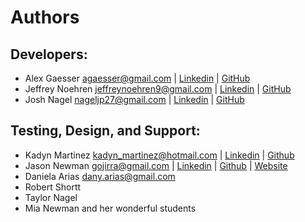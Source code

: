 # Authors

## Developers:
- Alex Gaesser <agaesser@gmail.com>  |  [Linkedin](https://www.linkedin.com/in/alexgaesser/)  |  [GitHub](https://github.com/omegabytes)
- Jeffrey Noehren <jeffreynoehren9@gmail.com>  |  [Linkedin](https://www.linkedin.com/in/jnoehren/)  |  [GitHub](https://github.com/jnoehren)
- Josh Nagel <nageljp27@gmail.com>  | [Linkedin](https://www.linkedin.com/in/joshnagel27/)  |  [GitHub](https://github.com/Eldres)

## Testing, Design, and Support:
- Kadyn Martinez <kadyn_martinez@hotmail.com>  |  [Linkedin](https://www.linkedin.com/in/kadynmartinez/)  |  [Github](https://github.com/KadynCBR)
- Jason Newman <gojirra@gmail.com>  |  [Linkedin](https://www.linkedin.com/in/jasonnewman/)  |  [Github](https://github.com/gojirra55) | [Website](http://jnewmandesign.com)
- Daniela Arias <dany.arias@gmail.com>
- Robert Shortt
- Taylor Nagel
- Mia Newman and her wonderful students
